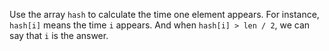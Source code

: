 Use the array `hash` to calculate the time one element appears. For instance, `hash[i]` means the time `i` appears. And when `hash[i] > len / 2`, we can say that `i` is the answer.